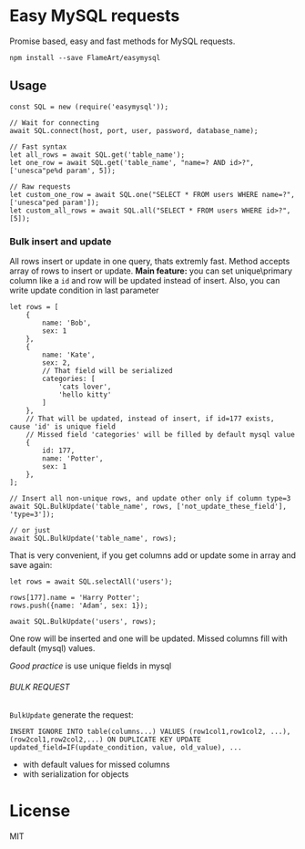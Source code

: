 # Easy MySQL requests

Promise based, easy and fast methods for MySQL requests.

    npm install --save FlameArt/easymysql

## Usage

```
const SQL = new (require('easymysql'));

// Wait for connecting
await SQL.connect(host, port, user, password, database_name);

// Fast syntax
let all_rows = await SQL.get('table_name');
let one_row = await SQL.get('table_name', "name=? AND id>?", ['unesca"pe%d param', 5]);

// Raw requests
let custom_one_row = await SQL.one("SELECT * FROM users WHERE name=?", ['unesca"ped param']);
let custom_all_rows = await SQL.all("SELECT * FROM users WHERE id>?", [5]);
```

### Bulk insert and update

All rows insert or update in one query, thats extremly fast.
Method accepts array of rows to insert or update.
**Main feature:** you can set unique\primary column like a `id` and row will be updated instead of insert.
Also, you can write update condition in last parameter

```
let rows = [
    {
        name: 'Bob',
        sex: 1
    },
    {
        name: 'Kate',
        sex: 2,
        // That field will be serialized
        categories: [
            'cats lover',
            'hello kitty'
        ]
    },
    // That will be updated, instead of insert, if id=177 exists, cause 'id' is unique field
    // Missed field 'categories' will be filled by default mysql value
    {
        id: 177,
        name: 'Potter',
        sex: 1
    },
];

// Insert all non-unique rows, and update other only if column type=3
await SQL.BulkUpdate('table_name', rows, ['not_update_these_field'], 'type=3']);

// or just
await SQL.BulkUpdate('table_name', rows);

```

That is very convenient, if you get columns add or update some in array and save again:

```
let rows = await SQL.selectAll('users');

rows[177].name = 'Harry Potter';
rows.push({name: 'Adam', sex: 1});

await SQL.BulkUpdate('users', rows);
```

One row will be inserted and one will be updated. Missed columns fill with default (mysql) values.

*Good practice* is use unique fields in mysql

###### BULK REQUEST

`BulkUpdate` generate the request:

    INSERT IGNORE INTO table(columns...) VALUES (row1col1,row1col2, ...), (row2col1,row2col2,...) ON DUPLICATE KEY UPDATE updated_field=IF(update_condition, value, old_value), ...
    
* with default values for missed columns
* with serialization for objects

# License
MIT